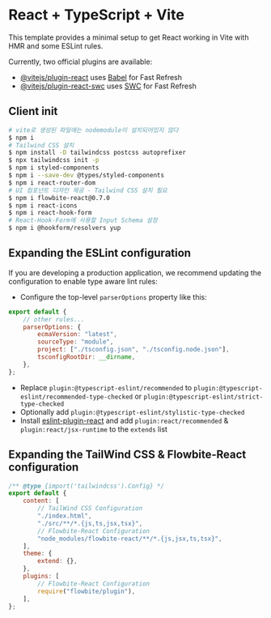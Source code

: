 # React + TypeScript + Vite

This template provides a minimal setup to get React working in Vite with HMR and some ESLint rules.

Currently, two official plugins are available:

-   [@vitejs/plugin-react](https://github.com/vitejs/vite-plugin-react/blob/main/packages/plugin-react/README.md) uses [Babel](https://babeljs.io/) for Fast Refresh
-   [@vitejs/plugin-react-swc](https://github.com/vitejs/vite-plugin-react-swc) uses [SWC](https://swc.rs/) for Fast Refresh

## Client init

```bash
# vite로 생성된 파일에는 nodemodule이 설치되어있지 않다
$ npm i
# Tailwind CSS 설치
$ npm install -D tailwindcss postcss autoprefixer
$ npx tailwindcss init -p
$ npm i styled-components
$ npm i --save-dev @types/styled-components
$ npm i react-router-dom
# UI 컴포넌트 디자인 제공 - Tailwind CSS 설치 필요
$ npm i flowbite-react@0.7.0
$ npm i react-icons
$ npm i react-hook-form
# React-Hook-Form에 사용할 Input Schema 설정
$ npm i @hookform/resolvers yup
```

## Expanding the ESLint configuration

If you are developing a production application, we recommend updating the configuration to enable type aware lint rules:

-   Configure the top-level `parserOptions` property like this:

```js
export default {
    // other rules...
    parserOptions: {
        ecmaVersion: "latest",
        sourceType: "module",
        project: ["./tsconfig.json", "./tsconfig.node.json"],
        tsconfigRootDir: __dirname,
    },
};
```

-   Replace `plugin:@typescript-eslint/recommended` to `plugin:@typescript-eslint/recommended-type-checked` or `plugin:@typescript-eslint/strict-type-checked`
-   Optionally add `plugin:@typescript-eslint/stylistic-type-checked`
-   Install [eslint-plugin-react](https://github.com/jsx-eslint/eslint-plugin-react) and add `plugin:react/recommended` & `plugin:react/jsx-runtime` to the `extends` list

## Expanding the TailWind CSS & Flowbite-React configuration

```js
/** @type {import('tailwindcss').Config} */
export default {
    content: [
        // TailWind CSS Configuration
        "./index.html",
        "./src/**/*.{js,ts,jsx,tsx}",
        // Flowbite-React Configuration
        "node_modules/flowbite-react/**/*.{js,jsx,ts,tsx}",
    ],
    theme: {
        extend: {},
    },
    plugins: [
        // Flowbite-React Configuration
        require("flowbite/plugin"),
    ],
};
```
